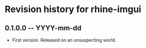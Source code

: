 # Revision history for rhine-imgui

## 0.1.0.0 -- YYYY-mm-dd

* First version. Released on an unsuspecting world.
